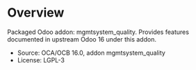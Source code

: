 # Overview

Packaged Odoo addon: mgmtsystem_quality. Provides features documented in upstream Odoo 16 under this addon.

- Source: OCA/OCB 16.0, addon mgmtsystem_quality
- License: LGPL-3
